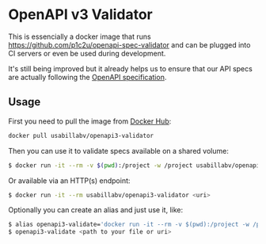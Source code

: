 # OpenAPI v3 Validator

This is essencially a docker image that runs
https://github.com/p1c2u/openapi-spec-validator and can be plugged into CI
servers or even be used during development.

It's still being improved but it already helps us to ensure that our API specs
are actually following the [OpenAPI
specification](https://github.com/OAI/OpenAPI-Specification/blob/master/versions/3.0.0.md).

## Usage


First you need to pull the image from [Docker Hub](https://hub.docker.com):

```sh
docker pull usabillabv/openapi3-validator
```

Then you can use it to validate specs available on a shared volume:

```sh
$ docker run -it --rm -v $(pwd):/project -w /project usabillabv/openapi3-validator <path to your file>
```

Or available via an HTTP(s) endpoint:

```sh
$ docker run -it --rm usabillabv/openapi3-validator <uri>
```

Optionally you can create an alias and just use it, like:

```sh
$ alias openapi3-validate='docker run -it --rm -v $(pwd):/project -w /project usabillabv/openapi3-validator'
$ openapi3-validate <path to your file or uri>
```

